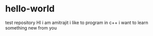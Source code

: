 # hello-world
test repository
HI 
i am amitrajit
i like to program in c++
i want to learn something new from you
